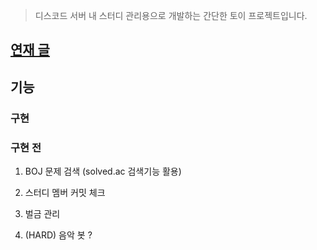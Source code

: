 >디스코드 서버 내 스터디 관리용으로 개발하는 간단한 토이 프로젝트입니다.

## <a href="https://velog.io/@jeukoh26/series/%EC%8A%A4%ED%84%B0%EB%94%94%EC%9A%A9-%EB%94%94%EC%8A%A4%EC%BD%94%EB%93%9C-%EB%B4%87-%EA%B0%9C%EB%B0%9C%EA%B3%BC%EC%A0%95">연재 글</a>

## 기능

### 구현



### 구현 전

1. BOJ 문제 검색 (solved.ac 검색기능 활용)

2. 스터디 멤버 커밋 체크 

3. 벌금 관리

4. (HARD) 음악 봇 ?    